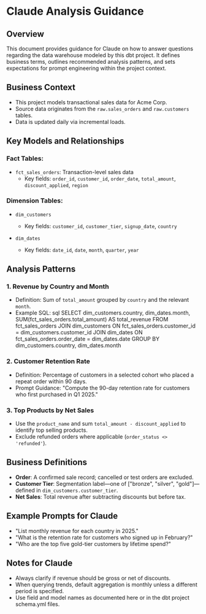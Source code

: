 # Claude Analysis Guidance

## Overview

This document provides guidance for Claude on how to answer questions regarding the data warehouse modeled by this dbt project. It defines business terms, outlines recommended analysis patterns, and sets expectations for prompt engineering within the project context.

## Business Context

- This project models transactional sales data for Acme Corp.
- Source data originates from the `raw.sales_orders` and `raw.customers` tables.
- Data is updated daily via incremental loads.

## Key Models and Relationships

### Fact Tables:

- `fct_sales_orders`: Transaction-level sales data
  - Key fields: `order_id`, `customer_id`, `order_date`, `total_amount`, `discount_applied`, `region`

### Dimension Tables:

- `dim_customers`
  - Key fields: `customer_id`, `customer_tier`, `signup_date`, `country`

- `dim_dates`
  - Key fields: `date_id`, `date`, `month`, `quarter`, `year`

## Analysis Patterns

### 1. Revenue by Country and Month

- Definition: Sum of `total_amount` grouped by `country` and the relevant `month`.
- Example SQL:
sql
  SELECT
    dim_customers.country,
    dim_dates.month,
    SUM(fct_sales_orders.total_amount) AS total_revenue
  FROM fct_sales_orders
  JOIN dim_customers ON fct_sales_orders.customer_id = dim_customers.customer_id
  JOIN dim_dates ON fct_sales_orders.order_date = dim_dates.date
  GROUP BY dim_customers.country, dim_dates.month

### 2. Customer Retention Rate

- Definition: Percentage of customers in a selected cohort who placed a repeat order within 90 days.
- Prompt Guidance: "Compute the 90-day retention rate for customers who first purchased in Q1 2025."

### 3. Top Products by Net Sales

- Use the `product_name` and sum `total_amount - discount_applied` to identify top selling products.
- Exclude refunded orders where applicable (`order_status <> 'refunded'`).

## Business Definitions

- **Order**: A confirmed sale record; cancelled or test orders are excluded.
- **Customer Tier**: Segmentation label—one of ["bronze", "silver", "gold"]—defined in `dim_customers.customer_tier`.
- **Net Sales**: Total revenue after subtracting discounts but before tax.

## Example Prompts for Claude

- "List monthly revenue for each country in 2025."
- "What is the retention rate for customers who signed up in February?"
- "Who are the top five gold-tier customers by lifetime spend?"

## Notes for Claude

- Always clarify if revenue should be gross or net of discounts.
- When querying trends, default aggregation is monthly unless a different period is specified.
- Use field and model names as documented here or in the dbt project schema.yml files.